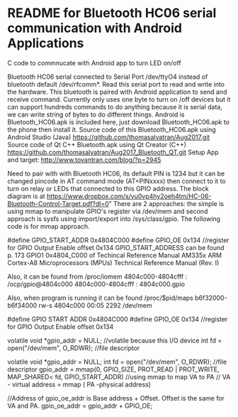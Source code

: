 # README for Bluetooth HC06 serial communication with Android Applications

C code to commnucate with Android app to turn LED on/off

Bluetooth HC06 serial connected to Serial Port /dev/ttyO4 instead of bluetooth default /dev/rfcomm*. Read this serial port to read and write into the hardware. This bluetooth is paired with Android application to send and receive command. Currently only uses one byte to turn on /off devices but it can support hundreds commands to do anything because it is serial data, we can write string of bytes to do different things. 
Android is Bluetooth_HC06.apk is included here, just download Bluetooth_HC06.apk to the phone then install it. 
Source code of this Bluetooth_HC06.apk using Android Studio (Java) https://github.com/thomasalvatran/Aug2017.git
Source code of Qt C++ Bluetooth.apk using Qt Creator (C++) https://github.com/thomasalvatran/Aug2017_Bluetooth_QT.git
Setup App and target: http://www.tovantran.com/blog/?p=2945

Need to pair with with Bluetooth HC06, its default PIN is 1234 but it can be changed pincode in AT command mode (AT+PINxxxx) then connect to it to turn on relay or LEDs that connected to this GPIO address. The block diagram is at 
https://www.dropbox.com/s/vu0vp4hy2oeh4tm/HC-06-Bluetooth-Control-Target.pdf?dl=0"
There are 2 approaches: the simple is using mmap to manipulate GPIO's register via /dev/mem and second approach is sysfs using import/export into /sys/class/gpio. The following code is for mmap approach.

#define GPIO_START_ADDR 0x4804C000 
#define GPIO_OE 0x134 //register for GPIO Output Enable offset 0x134 GPIO_START_ADDRESS 
can be found p. 173 GPIO1 0x4804_C000 of Techincal Reference Manual AM335x ARM Cortex-A8 Microprocessors (MPUs) Technical Reference Manual (Rev. I)

Also, it can be found from /proc/iomem
4804c000-4804cfff : /ocp/gpio@4804c000
4804c000-4804cfff : 4804c000.gpio

Also, when program is running it can be found /proc/$pid/maps
b6f32000-b6f34000 rw-s 4804c000 00:05 2292 /dev/mem

#define GPIO START ADDR 0x4804C000
#define GPIO_OE 0x134 //register for GPIO Output Enable offset 0x134

volatile void *gpio_addr = NULL;   //volatile because this I/O device
int fd = open("/dev/mem", O_RDWR); //file descriptor

volatile void *gpio_addr = NULL; int fd = open("/dev/mem", O_RDWR); //file descriptor
gpio_addr = mmap(0, GPIO_SIZE, PROT_READ | PROT_WRITE, MAP_SHARED< fd, GPIO_START_ADDR) //using mmap to map VA to PA 
            // VA - virtual address = mmap ( PA -physical address)

//Address of gpio_oe_addr is Base address + Offset. Offset is the same for VA and PA.
gpio_oe_addr = gpio_addr + GPIO_OE; 
